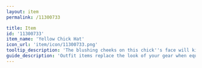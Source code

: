 ```yaml
---
layout: item
permalink: /11300733

title: Item
id: '11300733'
item_name: 'Yellow Chick Hat'
icon_url: 'item/icon/11300733.png'
tooltip_description: 'The blushing cheeks on this chick''s face will kill you with cuteness.'
guide_description: 'Outfit items replace the look of your gear when equipped.'
---
```

